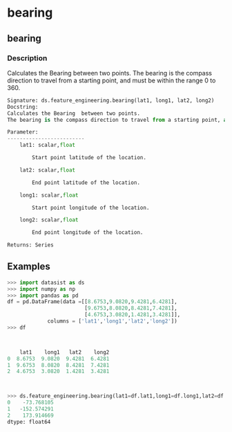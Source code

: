 # bearing

## bearing

### Description

Calculates the Bearing between two points. The bearing is the compass direction to travel from a starting point, and must be within the range 0 to 360.

```python
Signature: ds.feature_engineering.bearing(lat1, long1, lat2, long2)
Docstring:
Calculates the Bearing  between two points.
The bearing is the compass direction to travel from a starting point, and must be within the range 0 to 360. 

Parameter:
-------------------------
    lat1: scalar,float

        Start point latitude of the location.

    lat2: scalar,float 

        End point latitude of the location.

    long1: scalar,float

        Start point longitude of the location.

    long2: scalar,float 

        End point longitude of the location.

Returns: Series
```

## Examples

```python
>>> import datasist as ds
>>> import numpy as np 
>>> import pandas as pd
df = pd.DataFrame(data =[[8.6753,9.0820,9.4281,6.4281],
                         [9.6753,8.0820,8.4281,7.4281],
                         [4.6753,3.0820,1.4281,3.4281]],
             columns = ['lat1','long1','lat2','long2'])
>>> df



    lat1    long1   lat2    long2
0  8.6753  9.0820  9.4281  6.4281
1  9.6753  8.0820  8.4281  7.4281
2  4.6753  3.0820  1.4281  3.4281



>>> ds.feature_engineering.bearing(lat1=df.lat1,long1=df.long1,lat2=df.lat2,long2=df.long2)
0    -73.768105
1   -152.574291
2    173.914669
dtype: float64
```

